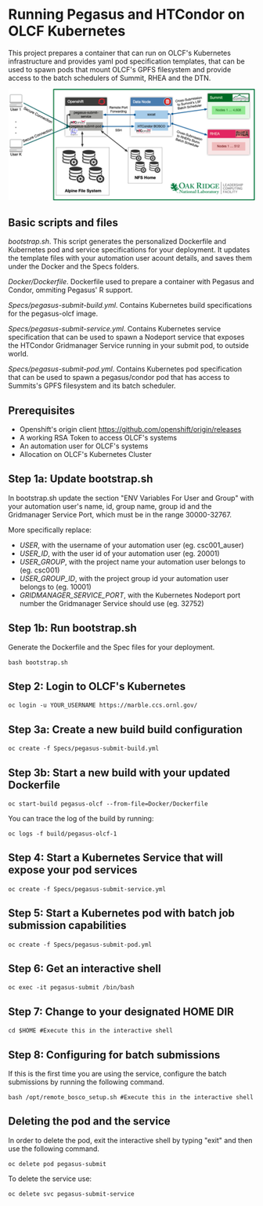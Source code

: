 # Running Pegasus and HTCondor on OLCF Kubernetes

This project prepares a container that can run on OLCF's Kubernetes infrastructure and provides yaml pod specification templates, that can be used to spawn pods that mount OLCF's GPFS filesystem and provide access to the batch schedulers of Summit, RHEA and the DTN.

<img src="docs/images/pegasus-kubernetes-deployment.png?raw=true">

## Basic scripts and files

_bootstrap.sh_. This script generates the personalized Dockerfile and Kubernetes pod and service specifications for your deployment. It updates the template files with your automation user acount details, and saves them under the Docker and the Specs folders.

_Docker/Dockerfile_. Dockerfile used to prepare a container with Pegasus and Condor, ommiting Pegasus' R support.

_Specs/pegasus-submit-build.yml_. Contains Kubernetes build specifications for the pegasus-olcf image.

_Specs/pegasus-submit-service.yml_. Contains Kubernetes service specification that can be used to spawn a Nodeport service that exposes the HTCondor Gridmanager Service running in your submit pod, to outside world.

_Specs/pegasus-submit-pod.yml_. Contains Kubernetes pod specification that can be used to spawn a pegasus/condor pod that has access to Summits's GPFS filesystem and its batch scheduler.

## Prerequisites

- Openshift's origin client https://github.com/openshift/origin/releases
- A working RSA Token to access OLCF's systems
- An automation user for OLCF's systems
- Allocation on OLCF's Kubernetes Cluster

Step 1a: Update bootstrap.sh
-----------------------------
In bootstrap.sh update the section "ENV Variables For User and Group" with your automation user's name, id, group name, group id and the Gridmanager Service Port, which must be in the range 30000-32767.

More specifically replace:
- _USER_, with the username of your automation user (eg. csc001\_auser)
- _USER\_ID_, with the user id of your automation user (eg. 20001)
- _USER\_GROUP_, with the project name your automation user belongs to (eg. csc001)
- _USER\_GROUP\_ID_, with the project group id your automation user belongs to (eg. 10001)
- _GRIDMANAGER\_SERVICE\_PORT_, with the Kubernetes Nodeport port number the Gridmanager Service should use (eg. 32752)

Step 1b: Run bootstrap.sh
--------------------------
Generate the Dockerfile and the Spec files for your deployment.
```
bash bootstrap.sh
```

Step 2: Login to OLCF's Kubernetes
-----------------------------------
```
oc login -u YOUR_USERNAME https://marble.ccs.ornl.gov/
```

Step 3a: Create a new build build configuration 
------------------------------------------------
```
oc create -f Specs/pegasus-submit-build.yml
```

Step 3b: Start a new build with your updated Dockerfile
--------------------------------------------------------
```
oc start-build pegasus-olcf --from-file=Docker/Dockerfile
```

You can trace the log of the build by running:

```
oc logs -f build/pegasus-olcf-1
```

Step 4: Start a Kubernetes Service that will expose your pod services
----------------------------------------------------------------------
```
oc create -f Specs/pegasus-submit-service.yml
```

Step 5: Start a Kubernetes pod with batch job submission capabilities
----------------------------------------------------------------------
```
oc create -f Specs/pegasus-submit-pod.yml
```

Step 6: Get an interactive shell
--------------------------------------------------
```
oc exec -it pegasus-submit /bin/bash
```

Step 7: Change to your designated HOME DIR
--------------------------------------------------
```
cd $HOME #Execute this in the interactive shell
```

Step 8: Configuring for batch submissions
--------------------------------------------------
If this is the first time you are using the service, configure the batch submissions by running the following command.
```
bash /opt/remote_bosco_setup.sh #Execute this in the interactive shell
```

Deleting the pod and the service
--------------------------------------------------
In order to delete the pod, exit the interactive shell by typing "exit"
and then use the following command.

```
oc delete pod pegasus-submit
```

To delete the service use:

```
oc delete svc pegasus-submit-service
```


